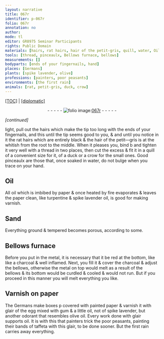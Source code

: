 ```yaml
---
layout: narrative
title: 067r
identifier: p-067r
folio: 067r
annotation: no
author:
mode: tl
editor: GR8975 Seminar Participants
rights: Public Domain
materials: [hairs, rat hairs, hair of the petit-gris, quill, water, Oil, oil, paper, turpentine, spike lavender oil, varnish, metal, charcoal, Varnish, glair of the egg, gum, oil, not of spike lavender, but another odorant that resembles olive oil, spike lavender, olive oil, glair, taffeta]
tools: [thread, pinceaulx, Bellows furnace, bellows]
measurements: []
bodyparts: [ends of your fingernails, hand]
places: [Germans]
plants: [spike lavender, olive]
professions: [painters, poor peasants]
environments: [the first rain]
animals: [rat, petit-gris, duck, crow]
---
```


<p><a href="{{ site.baseurl }}/translation/">[TOC]</a> | <a href="{{ site.baseurl }}/texts/p-067r_tc/" target="_blank">[diplomatic]</a></p><div class="folio" align="center">- - - - - <a href="http://gallica.bnf.fr/ark:/12148/btv1b10500001g/f139.image" target="_blank"><img src="https://cu-mkp.github.io/2017-workshop-edition/assets/photo-icon.png" alt="folio image: " style="display:inline-block; margin-bottom:-3px;"/>067r</a> - - - - - </div>  
 
*[continued]*
  
 light, pull out the <span class="m">hairs</span> which make the tip too long with the <span class="bp">ends of your fingernails</span>, and this until the tip seems good to you, & and until you notice in it the <span class="m"><span class="al">rat</span> hairs</span> which are entirely black & the <span class="m">hair of the <span class="al">petit—gris</span></span> is <span class="del">at the</span> whitish from the root to the middle. When it pleases you, bind <span class="del">b</span> and tighten it very well with a <span class="tl">thread</span> in two places, then cut the excess & fit it in a <span class="m">quill</span> of a convenient size for it, of a <span class="al">duck</span> or a <span class="al">crow</span> for the small ones. Good <span class="tl">pinceaulx</span> are those that, once soaked in <span class="m">water</span>, do not bulge when you trace on your <span class="bp">hand</span>.
 
 
  

## <span class="m">Oil</span>

 
All <span class="m">oil</span> which is imbibed by <span class="m">paper</span> & once heated by fire evaporates & leaves the <span class="m">paper</span> clean, like <span class="m">turpentine</span> & <span class="m"><span class="pa">spike lavender</span> oil</span>, is good for making <span class="m">varnish</span>.
 
 
  

## Sand

 
Everything ground & tempered becomes porous, according to some.
 
 
  

## <span class="tl">Bellows furnace</span>

 
Before you put in the <span class="m">metal</span>, it is necessary that it be red at the bottom, like like a <span class="m">charcoal</span> & well inflamed. Next, you <span class="del"><span class="ill"></span></span> fill it & cover the <span class="m">charcoal</span> & adjust the <span class="tl">bellows</span>, otherwise the <span class="m">metal</span> on top would melt as a result of the <span class="tl">bellows</span> & its bottom would be curdled & cooled & would not run. But if you proceed in this manner you will melt everything you like.
 
 
  

## <span class="m">Varnish</span> on <span class="m">paper</span>

 
The <span class="pl">Germans</span> make boxes <span class="del">p</span> covered with painted <span class="m">paper</span> & varnish it with <span class="m">glair of the egg</span> mixed with <span class="m">gum</span> & a little <span class="m"><span class="m">oil</span>, not of <span class="m"><span class="pa">spike lavender</span></span>, but another <span class="sn">odorant</span> that resembles <span class="m"><span class="pa">olive</span> oil</span></span>. Every work done with <span class="m">glair</span> supports <span class="m">oil</span>. It is with this that <span class="pro">painters</span> trick the <span class="pro">poor peasants</span>, painting their bands of <span class="m">taffeta</span> with this <span class="m">glair</span>, to be done sooner. But <span class="env">the first rain</span> carries away everything.
 
